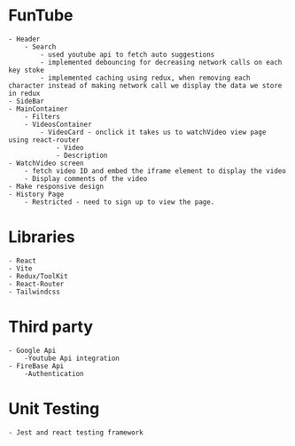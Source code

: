 # FunTube
    - Header
        - Search
            - used youtube api to fetch auto suggestions
            - implemented debouncing for decreasing network calls on each key stoke
            - implemented caching using redux, when removing each character instead of making network call we display the data we store in redux
    - SideBar
    - MainContainer
        - Filters
        - VideosContainer
            - VideoCard - onclick it takes us to watchVideo view page using react-router
                - Video
                - Description
    - WatchVideo screen
        - fetch video ID and embed the iframe element to display the video 
        - Display comments of the video
    - Make responsive design
    - History Page
        - Restricted - need to sign up to view the page.

# Libraries
    - React
    - Vite
    - Redux/ToolKit
    - React-Router
    - Tailwindcss


# Third party
    - Google Api 
        -Youtube Api integration
    - FireBase Api
        -Authentication


# Unit Testing
    - Jest and react testing framework
    